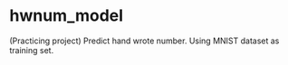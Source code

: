 # hwnum_model
(Practicing project) Predict hand wrote number.  Using MNIST dataset as training set. 
